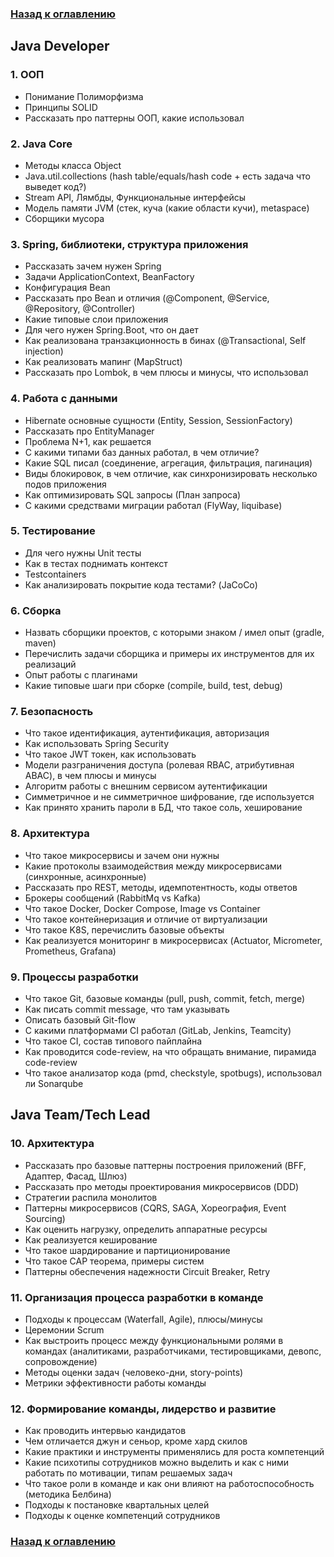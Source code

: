 ### [Назад к оглавлению](../../../../README.md)

## Java Developer

### 1. ООП

- Понимание Полиморфизма
- Принципы SOLID
- Рассказать про паттерны ООП, какие использовал

### 2. Java Core

- Методы класса Object
- Java.util.collections (hash table/equals/hash code + есть задача что выведет код?)
- Stream API, Лямбды, Функциональные интерфейсы
- Модель памяти JVM (стек, куча (какие области кучи), metaspace)
- Сборщики мусора

### 3. Spring, библиотеки, структура приложения

- Рассказать зачем нужен Spring
- Задачи ApplicationContext, BeanFactory
- Конфигурация Bean
- Рассказать про Bean и отличия (@Component, @Service, @Repository, @Controller)
- Какие типовые слои приложения
- Для чего нужен Spring.Boot, что он дает
- Как реализована транзакционность в бинах (@Transactional, Self injection)
- Как реализовать мапинг (MapStruct)
- Рассказать про Lombok, в чем плюсы и минусы, что использовал

### 4. Работа с данными

- Hibernate основные сущности (Entity, Session, SessionFactory)
- Рассказать про EntityManager
- Проблема N+1, как решается
- С какими типами баз данных работал, в чем отличие?
- Какие SQL писал (соединение, агрегация, фильтрация, пагинация)
- Виды блокировок, в чем отличие, как cинхронизировать несколько подов приложения
- Как оптимизировать SQL запросы (План запроса)
- С какими средствами миграции работал (FlyWay, liquibase)

### 5. Тестирование

- Для чего нужны Unit тесты
- Как в тестах поднимать контекст
- Testcontainers
- Как анализировать покрытие кода тестами? (JaCoCo)

### 6. Сборка

- Назвать сборщики проектов, с которыми знаком / имел опыт (gradle, maven)
- Перечислить задачи сборщика и примеры их инструментов для их реализаций
- Опыт работы с плагинами
- Какие типовые шаги при сборке (compile, build, test, debug)

### 7. Безопасность

- Что такое идентификация, аутентификация, авторизация
- Как использовать Spring Security
- Что такое JWT токен, как использовать
- Модели разграничения доступа (ролевая RBAC, атрибутивная ABAC), в чем плюсы и минусы
- Алгоритм работы с внешним сервисом аутентификации
- Симметричное и не симметричное шифрование, где используется
- Как принято хранить пароли в БД, что такое соль, хеширование

### 8. Архитектура

- Что такое микросервисы и зачем они нужны
- Какие протоколы взаимодействия между микросервисами (синхронные, асинхронные)
- Рассказать про REST, методы, идемпотентность, коды ответов
- Брокеры сообщений (RabbitMq vs Kafka)
- Что такое Docker, Docker Compose, Image vs Container
- Что такое контейнеризация и отличие от виртуализации
- Что такое K8S, перечислить базовые объекты
- Как реализуется мониторинг в микросервисах (Actuator, Micrometer, Prometheus, Grafana)

### 9. Процессы разработки

- Что такое Git, базовые команды (pull, push, commit, fetch, merge)
- Как писать commit message, что там указывать
- Описать базовый Git-flow
- С какими платформами CI работал (GitLab, Jenkins, Teamcity)
- Что такое CI, состав типового пайплайна
- Как проводится code-review, на что обращать внимание, пирамида code-review
- Что такое анализатор кода (pmd, checkstyle, spotbugs), использовал ли Sonarqube

## Java Team/Tech Lead

### 10. Архитектура

- Рассказать про базовые паттерны построения приложений (BFF, Адаптер, Фасад, Шлюз)
- Рассказать про методы проектирования микросервисов (DDD)
- Стратегии распила монолитов
- Паттерны микросервисов (CQRS, SAGA, Хореография, Event Sourcing)
- Как оценить нагрузку, определить аппаратные ресурсы
- Как реализуется кеширование
- Что такое шардирование и партиционирование
- Что такое CAP теорема, примеры систем
- Паттерны обеспечения надежности Circuit Breaker, Retry

### 11. Организация процесса разработки в команде

- Подходы к процессам (Waterfall, Agile), плюсы/минусы
- Церемонии Scrum
- Как выстроить процесс между функциональными ролями в командах (аналитиками, разработчиками, тестировщиками, девопс, сопровождение)
- Методы оценки задач (человеко-дни, story-points)
- Метрики эффективности работы команды

### 12. Формирование команды, лидерство и развитие

- Как проводить интервью кандидатов
- Чем отличается джун и сеньор, кроме хард скилов
- Какие практики и инструменты применялись для роста компетенций
- Какие психотипы сотрудников можно выделить и как с ними работать по мотивации, типам решаемых задач
- Что такое роли в команде и как они влияют на работоспособность (методика Белбина)
- Подходы к постановке квартальных целей
- Подходы к оценке компетенций сотрудников

### [Назад к оглавлению](../../../../README.md)
